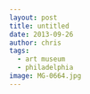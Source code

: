 ```yaml
---
layout: post
title: untitled
date: 2013-09-26
author: chris
tags:
  - art museum
  - philadelphia
image: MG-0664.jpg
---
```

